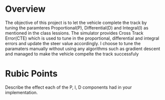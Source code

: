 # Overview

The objective of this project is to let the vehicle complete the track by tuning the paramteres Proportional(P), Differential(D) and Integral(I) as mentioned in the class lessions. The simulator provides Cross Track Error(CTE) which is used to tune in the proportional, differential and integral errors and update the steer value accordingly. I choose to tune the paramaters manually without using any algorithms such as gradient descent and managed to make the vehicle compelte the track successfuly

# Rubic Points

Describe the effect each of the P, I, D components had in your implementation.

